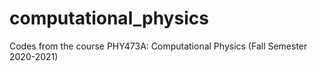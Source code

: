 # computational_physics
Codes from the course PHY473A: Computational Physics (Fall Semester 2020-2021)
